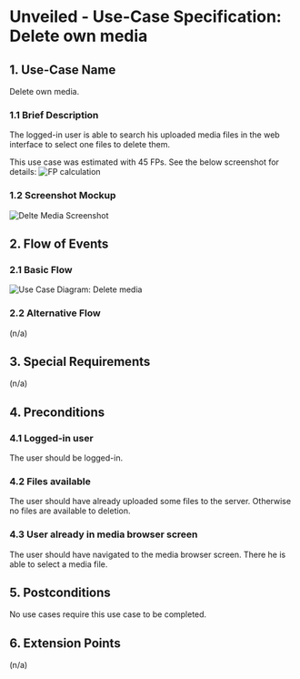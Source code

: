 # Unveiled - Use-Case Specification: Delete own media

## 1. Use-Case Name
Delete own media.

### 1.1 Brief Description
The logged-in user is able to search his uploaded media files in the web interface to select one files to delete them.

This use case was estimated with 45 FPs. See the below screenshot for details:
![][fp calculation]

### 1.2 Screenshot Mockup
![][screenshot]

## 2. Flow of Events

### 2.1 Basic Flow
![][basic flow]

### 2.2 Alternative Flow
(n/a)

## 3. Special Requirements
(n/a)

## 4. Preconditions
### 4.1 Logged-in user
The user should be logged-in.

### 4.2 Files available
The user should have already uploaded some files to the server. Otherwise no files are available to deletion.

### 4.3 User already in media browser screen
The user should have navigated to the media browser screen. There he is able to select a media file.

## 5. Postconditions
No use cases require this use case to be completed.

## 6. Extension Points
(n/a)

<!-- Link definitions: -->
[basic flow]: https://raw.githubusercontent.com/SAS-Systems/Unveiled-Documentation/master/Bilder/UC_Diagrams/UC_Diagram_Delete_own_media.png "Use Case Diagram: Delete media"
[screenshot]: https://raw.githubusercontent.com/SAS-Systems/Unveiled-Documentation/master/Bilder/Screenshots_website/delete_media.PNG "Delte Media Screenshot"
[fp calculation]: https://raw.githubusercontent.com/SAS-Systems/Unveiled-Documentation/master/Bilder/FP%20calculation/FP_delete_own_media.PNG "FP calculation"
